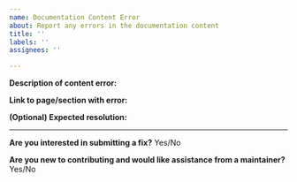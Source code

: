 ```yaml
---
name: Documentation Content Error
about: Report any errors in the documentation content
title: ''
labels: ''
assignees: ''

---
```


**Description of content error:**

<!-- DESCRIPTION -->

**Link to page/section with error:** <!-- PASTE LINK HERE-->

**(Optional) Expected resolution:**

<!-- EXPECTED RESOLUTION -->

---

**Are you interested in submitting a fix?** Yes/No

**Are you new to contributing and would like assistance from a maintainer?** Yes/No
